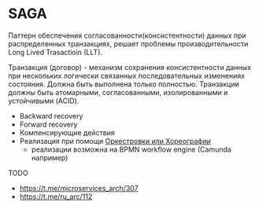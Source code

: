 # SAGA

Паттерн обеспечения согласованности(консистентности) данных при распределенных транзакциях, решает проблемы производительности Long Lived Trasactioin (LLT).

Транзакция (договор) - механизм сохранения консистентности данных при нескольких логически связанных последовательных изменениях состояния. Должна быть выполнена только полностью. Транзакции должны быть атомарными, согласованными, изолированными и устойчивыми (ACID).

- Backward recovery
- Forward recovery
- Компенсирующие действия
- Реализация при помощи [Оркестровки или Хореографии](https://learn.microsoft.com/ru-ru/azure/architecture/reference-architectures/saga/saga)
  - реализации возможна на BPMN workflow engine (Camunda например)

TODO

- https://t.me/microservices_arch/307
- https://t.me/ru_arc/112
